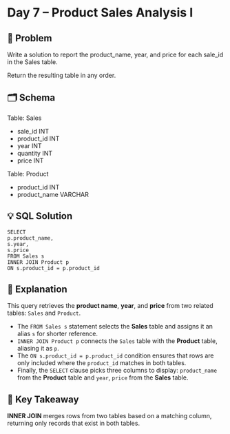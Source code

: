 # Day 7 – Product Sales Analysis I

## 📖 Problem
Write a solution to report the product_name, year, and price for each sale_id in the Sales table.

Return the resulting table in any order.

## 🗂️ Schema
Table: Sales  
- sale_id INT  
- product_id INT  
- year INT  
- quantity INT  
- price INT  

Table: Product  
- product_id INT  
- product_name VARCHAR  

## 💡 SQL Solution
```
SELECT
p.product_name,
s.year,
s.price
FROM Sales s
INNER JOIN Product p
ON s.product_id = p.product_id
```

## 🧠 Explanation
This query retrieves the **product name**, **year**, and **price** from two related tables: `Sales` and `Product`.  
- The `FROM Sales s` statement selects the **Sales** table and assigns it an alias `s` for shorter reference.  
- `INNER JOIN Product p` connects the `Sales` table with the **Product** table, aliasing it as `p`.  
- The `ON s.product_id = p.product_id` condition ensures that rows are only included where the `product_id` matches in both tables.  
- Finally, the `SELECT` clause picks three columns to display: `product_name` from the **Product** table and `year`, `price` from the **Sales** table.

## 🔑 Key Takeaway
**INNER JOIN** merges rows from two tables based on a matching column, returning only records that exist in both tables.

